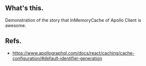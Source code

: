 ## What's this.

Demonstration of the story that InMemoryCache of Apollo Client is awesome.

## Refs.

- https://www.apollographql.com/docs/react/caching/cache-configuration/#default-identifier-generation
